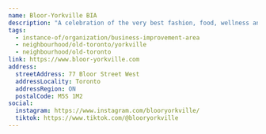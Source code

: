 ```yaml
---
name: Bloor-Yorkville BIA
description: "A celebration of the very best fashion, food, wellness and culture. Explore luxury shops, unique restaurants, world-class art galleries, and the best salons & spas Toronto has to offer."
tags:
  - instance-of/organization/business-improvement-area
  - neighbourhood/old-toronto/yorkville
  - neighbourhood/old-toronto
link: https://www.bloor-yorkville.com
address:
  streetAddress: 77 Bloor Street West
  addressLocality: Toronto
  addressRegion: ON
  postalCode: M5S 1M2
social:
  instagram: https://www.instagram.com/blooryorkville/
  tiktok: https://www.tiktok.com/@blooryorkville
---
```

